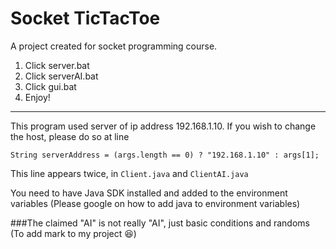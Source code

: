# Socket TicTacToe
A project created for socket programming course.

1. Click server.bat
2. Click serverAI.bat
3. Click gui.bat
4. Enjoy!
---------------------
This program used server of ip address 192.168.1.10. If you wish to change the host, please do so at line 

```String serverAddress = (args.length == 0) ? "192.168.1.10" : args[1];```

This line appears twice, in ```Client.java``` and ```ClientAI.java```

You need to have Java SDK installed and added to the environment variables (Please google on how to add java to environment variables)

###The claimed "AI" is not really "AI", just basic conditions and randoms (To add mark to my project 😆)
